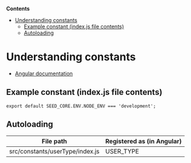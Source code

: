 <!-- START doctoc generated TOC please keep comment here to allow auto update -->
<!-- DON'T EDIT THIS SECTION, INSTEAD RE-RUN doctoc TO UPDATE -->
**Contents**

- [Understanding constants](#markdown-header-understanding-constants)
    - [Example constant (index.js file contents)](#markdown-header-example-constant-indexjs-file-contents)
    - [Autoloading](#markdown-header-autoloading)

<!-- END doctoc generated TOC please keep comment here to allow auto update -->

# Understanding constants

* [Angular documentation](https://docs.angularjs.org/api/auto/service/$provide#constant)

## Example constant (index.js file contents)

```
export default SEED_CORE.ENV.NODE_ENV === 'development';
```

## Autoloading

|File path|Registered as (in Angular)|
|---|---|
|src/constants/userType/index.js|USER_TYPE|
